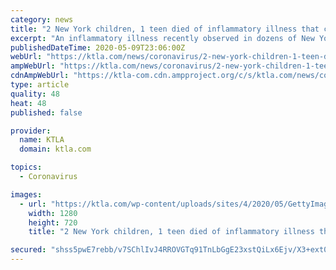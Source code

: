 ```yaml
---
category: news
title: "2 New York children, 1 teen died of inflammatory illness that could be linked to coronavirus, Cuomo says"
excerpt: "An inflammatory illness recently observed in dozens of New York children — one that state health officials say may be linked to Covid-19 — has killed a teenager and two"
publishedDateTime: 2020-05-09T23:06:00Z
webUrl: "https://ktla.com/news/coronavirus/2-new-york-children-1-teen-died-of-inflammatory-illness-that-could-be-linked-to-coronavirus-cuomo-says/"
ampWebUrl: "https://ktla.com/news/coronavirus/2-new-york-children-1-teen-died-of-inflammatory-illness-that-could-be-linked-to-coronavirus-cuomo-says/amp/"
cdnAmpWebUrl: "https://ktla-com.cdn.ampproject.org/c/s/ktla.com/news/coronavirus/2-new-york-children-1-teen-died-of-inflammatory-illness-that-could-be-linked-to-coronavirus-cuomo-says/amp/"
type: article
quality: 48
heat: 48
published: false

provider:
  name: KTLA
  domain: ktla.com

topics:
  - Coronavirus

images:
  - url: "https://ktla.com/wp-content/uploads/sites/4/2020/05/GettyImages-1223243925.jpg?w=1280&h=720&crop=1"
    width: 1280
    height: 720
    title: "2 New York children, 1 teen died of inflammatory illness that could be linked to coronavirus, Cuomo says"

secured: "shss5pwE7rebb/v7SChlIvJ4RROVGTq91TnLbGgE23xstQiLx6Ejv/X3+ext0t+tUVNgLpGlnJ3gyarMkQIsecYZQJ9Icehv8FUYlsrya6ff2XSquZskrmUi1Ynwfdgdj6yym1RanH6Y9m4O3OvWFDwwSxBZ+AMDRx5/vIf/jsuMKNyT04EhIoODiFWj7V7+lr90d0UQ1XsUbQJv9NeHMQyCuWDgF3mUu9H7g4st0QBLU+5VFnVJjrAy7apmPW9nHrREtv1P7ocSts9uWxBHl3o7C/FFbAr1nqygymupYggQmjZAWPAT8HGa7EHrPC7H;Hzrmo5jHWrMvnKUGkhe1fg=="
---
```


